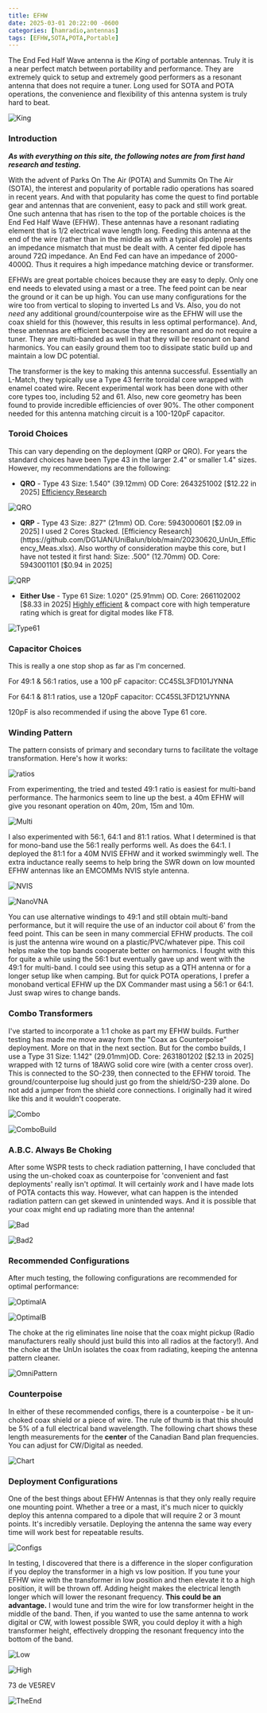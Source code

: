 ```yaml
---
title: EFHW
date: 2025-03-01 20:22:00 -0600
categories: [hamradio,antennas]
tags: [EFHW,SOTA,POTA,Portable]
---
```


The End Fed Half Wave antenna is the *King* of portable antennas. Truly it is a near perfect match between portability and performance. They are extremely quick to setup and extremely good performers as a resonant antenna that does not require a tuner. Long used for SOTA and POTA operations, the convenience and flexibility of this antenna system is truly hard to beat. 

![King](./assets/EFHW/EFHW.webp)

### Introduction

_**As with everything on this site, the following notes are from first hand research and testing.**_

With the advent of Parks On The Air (POTA) and Summits On The Air (SOTA), the interest and popularity of portable radio operations has soared in recent years. And with that popularity has come the quest to find portable gear and antennas that are convenient, easy to pack and still work great. One such antenna that has risen to the top of the portable choices is the End Fed Half Wave (EFHW). These antennas have a resonant radiating element that is 1/2 electrical wave length long. Feeding this antenna at the end of the wire (rather than in the middle as with a typical dipole) presents an impedance mismatch that must be dealt with. A center fed dipole has around 72Ω impedance. An End Fed can have an impedance of 2000-4000Ω. Thus it requires a high impedance matching device or transformer.

EFHWs are great portable choices because they are easy to deply. Only one end needs to elevated using a mast or a tree. The feed point can be near the ground or it can be up high. You can use many configurations for the wire too from vertical to sloping to inverted Ls and Vs. Also, you do not *need* any additional ground/counterpoise wire as the EFHW will use the coax shield for this (however, this results in less optimal performance). And, these antennas are efficient because they are resonant and do not require a tuner. They are multi-banded as well in that they will be resonant on band harmonics. You can easily ground them too to dissipate static build up and maintain a low DC potential.

The transformer is the key to making this antenna successful. Essentially an L-Match, they typically use a Type 43 ferrite toroidal core wrapped with enamel coated wire. Recent experimental work has been done with other core types too, including 52 and 61. Also, new core geometry has been found to provide incredible efficiencies of over 90%. The other component needed for this antenna matching circuit is a 100-120pF capacitor. 

### Toroid Choices

This can vary depending on the deployment (QRP or QRO). For years the standard choices have been Type 43 in the larger 2.4" or smaller 1.4" sizes. However, my recommendations are the following:

+ **QRO** - Type 43 Size: 1.540" (39.12mm) OD Core: 2643251002 [$12.22 in 2025] [Efficiency Research](https://docs.google.com/spreadsheets/d/1q5N9B5lVQKdO5xucCdzk4RNqKArwBzum/edit?gid=561565555#gid=561565555)

![QRO](./assets/EFHW/EFHWQRO.webp)

+ **QRP** - Type 43 Size: .827" (21mm) OD. Core: 5943000601 [$2.09 in 2025] I used 2 Cores Stacked. [Efficiency Research](https://github.com/DG1JAN/UniBalun/blob/main/20230620_UnUn_Efficency_Meas.xlsx). Also worthy of consideration maybe this core, but I have not tested it first hand: Size: .500" (12.70mm) OD. Core: 5943001101 [$0.94 in 2025]

![QRP](./assets/EFHW/EFHWQRP.webp)

+ **Either Use** - Type 61 Size: 1.020" (25.91mm) OD. Core: 2661102002 [$8.33 in 2025] [Highly efficient](https://youtu.be/CPYBcKx3WYk?si=Xc-4hyuk7IRqJIkB) & compact core with high temperature rating which is great for digital modes like FT8.

![Type61](./assets/EFHW/EFHW61.webp)

### Capacitor Choices

This is really a one stop shop as far as I'm concerned. 

For 49:1 & 56:1 ratios, use a 100 pF capacitor: CC45SL3FD101JYNNA

For 64:1 & 81:1 ratios, use a 120pF capacitor: CC45SL3FD121JYNNA

120pF is also recommended if using the above Type 61 core.

### Winding Pattern

The pattern consists of primary and secondary turns to facilitate the voltage transformation. Here's how it works: 

![ratios](./assets/EFHW/EFHWRatios.webp)

From experimenting, the tried and tested 49:1 ratio is easiest for multi-band performance. The harmonics seem to line up the best. a 40m EFHW will give you resonant operation on 40m, 20m, 15m and 10m.

![Multi](./assets/EFHW/EFHWMulti.webp)

I also experimented with 56:1, 64:1 and 81:1 ratios. What I determined is that for mono-band use the 56:1 really performs well. As does the 64:1. I deployed the 81:1 for a 40M NVIS EFHW and it worked swimmingly well. The extra inductance really seems to help bring the SWR down on low mounted EFHW antennas like an EMCOMMs NVIS style antenna. 

![NVIS](./assets/EFHW/EFHW07.webp)

![NanoVNA](./assets/EFHW/EFHW08.webp)

You can use alternative windings to 49:1 and still obtain multi-band performance, but it will require the use of an inductor coil about 6' from the feed point. This can be seen in many commercial EFHW products. The coil is just the antenna wire wound on a plastic/PVC/whatever pipe. This coil helps make the top bands cooperate better on harmonics. I fought with this for quite a while using the 56:1 but eventually gave up and went with the 49:1 for multi-band. I could see using this setup as a QTH antenna or for a longer setup like when camping. But for quick POTA operations, I prefer a monoband vertical EFHW up the DX Commander mast using a 56:1 or 64:1. Just swap wires to change bands. 

### Combo Transformers

I've started to incorporate a 1:1 choke as part my EFHW builds. Further testing has made me move away from the "Coax as Counterpoise" deployment. More on that in the next section. But for the combo builds, I use a Type 31 Size: 1.142" (29.01mm)OD. Core: 2631801202  [$2.13 in 2025] wrapped with 12 turns of 18AWG solid core wire (with a center cross over). This is connected to the SO-239, then connected to the EFHW toroid. The ground/counterpoise lug should just go from the shield/SO-239 alone. Do not add a jumper from the shield core connections. I originally had it wired like this and it wouldn't cooperate.

![Combo](./assets/EFHW/EFHWCombo.webp)

![ComboBuild](./assets/EFHW/EFHW49_1.webp)

### A.B.C. Always Be Choking

After some WSPR tests to check radiation patterning, I have concluded that using the un-choked coax as counterpoise for 'convenient and fast deployments' really isn't *optimal.* It will certainly *work* and I have made lots of POTA contacts this way. However, what can happen is the intended radiation pattern can get skewed in unintended ways. And it is possible that your coax might end up radiating more than the antenna!

![Bad](./assets/EFHW/EFHWBad.webp)

![Bad2](./assets/EFHW/EFHWBad2.webp)

### Recommended Configurations

After much testing, the following configurations are recommended for optimal performance:

![OptimalA](./assets/EFHW/EFHWOptimalA.webp)

![OptimalB](./assets/EFHW/EFHWOptimalB.webp)

The choke at the rig eliminates line noise that the coax might pickup (Radio manufacturers really should just build this into all radios at the factory!). And the choke at the UnUn isolates the coax from radiating, keeping the antenna pattern cleaner.

![OmniPattern](./assets/EFHW/EFHWGood.webp)

### Counterpoise

In either of these recommended configs, there is a counterpoise - be it un-choked coax shield or a piece of wire. The rule of thumb is that this should be 5% of a full electrical band wavelength. The following chart shows these length measurements for the **center** of the Canadian Band plan frequencies. You can adjust for CW/Digital as needed.

![Chart](./assets/EFHW/EFHWCpoise.webp)

### Deployment Configurations

One of the best things about EFHW Antennas is that they only really require one mounting point. Whether a tree or a mast, it's much nicer to quickly deploy this antenna compared to a dipole that will require 2 or 3 mount points. It's incredibly versatile. Deploying the antenna the same way every time will work best for repeatable results.

![Configs](./assets/EFHW/EFHWConfigs.webp)

In testing, I discovered that there is a difference in the sloper configuration if you deploy the transformer in a high vs low position. If you tune your EFHW wire with the transformer in low position and then elevate it to a high position, it will be thrown off. Adding height makes the electrical length longer which will lower the resonant frequency. **This could be an advantage.** I would tune and trim the wire for low transformer height in the middle of the band. Then, if you wanted to use the same antenna to work digital or CW, with lowest possible SWR, you could deploy it with a high transformer height, effectively dropping the resonant frequency into the bottom of the band.

![Low](./assets/EFHW/EFHWLow.webp)

![High](./assets/EFHW/EFHWHigh.webp)



73 de VE5REV

![TheEnd](./assets/EFHW/EFHWCombo2.webp)
